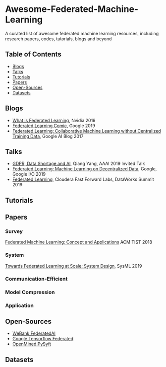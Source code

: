 # Awesome-Federated-Machine-Learning
A curated list of awesome federated machine learning resources, including research papers, codes, tutorials, blogs and beyond

## Table of Contents

 - [Blogs](#blogs)
 - [Talks](#talks)
 - [Tutorials](#tutorials)
 - [Papers](#papers)
 - [Open-Sources](#open-sources)
 - [Datasets](#datasets)
 
## Blogs
 * [What is Federated Learning](https://blogs.nvidia.com/blog/2019/10/13/what-is-federated-learning/),   Nvidia 2019
 * [Federated Learning Comic](https://federated.withgoogle.com/),   Google 2019
 * [Federated Learning: Collaborative Machine Learning without Centralized Training Data](https://ai.googleblog.com/2017/04/federated-learning-collaborative.html),   Google AI Blog 2017
 
## Talks
 * [GDPR, Data Shortage and AI](https://vimeo.com/313941621),   Qiang Yang, AAAI 2019 Invited Talk
 * [Federated Learning: Machine Learning on Decentralized Data](https://www.youtube.com/watch?v=89BGjQYA0uE),   Google, Google I/O 2019
 * [Federated Learning](https://www.youtube.com/watch?v=xJkY3ehX_MI),   Cloudera Fast Forward Labs, DataWorks Summit 2019
 
## Tutorials

 
## Papers

  ### Survey
   [Federated Machine Learning: Concept and Applications](https://arxiv.org/abs/1902.04885) ACM TIST 2018


  ### System
   [Towards Federated Learning at Scale: System Design](https://arxiv.org/abs/1902.01046), SysML 2019

 
  ### Communication-Efficient


  ### Model Compression


  ### Application




## Open-Sources
 * [WeBank FederatedAI](https://github.com/FederatedAI/FATE)
 * [Google Tensorflow Federated](https://github.com/tensorflow/federated)
 * [OpenMined PySyft](https://github.com/OpenMined/PySyft)
 
## Datasets